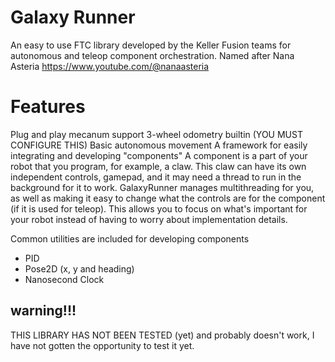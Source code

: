 # Galaxy Runner
An easy to use FTC library developed by the Keller Fusion teams for autonomous and teleop component orchestration. 
Named after Nana Asteria https://www.youtube.com/@nanaasteria 

# Features
Plug and play mecanum support
3-wheel odometry builtin (YOU MUST CONFIGURE THIS)
Basic autonomous movement
A framework for easily integrating and developing "components"
A component is a part of your robot that you program, for example, a claw. This claw can have its own
independent controls, gamepad, and it may need a thread to run in the background for it to work. GalaxyRunner
manages multithreading for you, as well as making it easy to change what the controls are for the component (if it is used for teleop).
This allows you to focus on what's important for your robot instead of having to worry about implementation details.

Common utilities are included for developing components
- PID
- Pose2D (x, y and heading)
- Nanosecond Clock

## warning!!!
THIS LIBRARY HAS NOT BEEN TESTED (yet) and probably doesn't work, I have not gotten the opportunity to test it
yet. 
